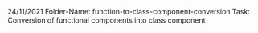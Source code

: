 24/11/2021
Folder-Name: function-to-class-component-conversion
Task: Conversion of functional components into class component
